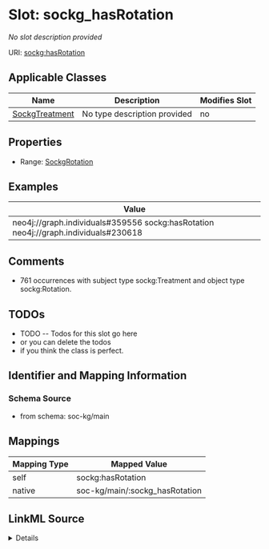 

# Slot: sockg_hasRotation


_No slot description provided_





URI: [sockg:hasRotation](http://www.semanticweb.org/sockg/ontologies/2024/0/soil-carbon-ontology/hasRotation)



<!-- no inheritance hierarchy -->





## Applicable Classes

| Name | Description | Modifies Slot |
| --- | --- | --- |
| [SockgTreatment](../classes/SockgTreatment.md) | No type description provided |  no  |







## Properties

* Range: [SockgRotation](../classes/SockgRotation.md)






## Examples

| Value |
| --- |
| neo4j://graph.individuals#359556 sockg:hasRotation neo4j://graph.individuals#230618 |

## Comments

* 761 occurrences with subject type sockg:Treatment and object type sockg:Rotation.

## TODOs

* TODO -- Todos for this slot go here
* or you can delete the todos
* if you think the class is perfect.

## Identifier and Mapping Information







### Schema Source


* from schema: soc-kg/main




## Mappings

| Mapping Type | Mapped Value |
| ---  | ---  |
| self | sockg:hasRotation |
| native | soc-kg/main/:sockg_hasRotation |




## LinkML Source

<details>
```yaml
name: sockg_hasRotation
description: No slot description provided
todos:
- TODO -- Todos for this slot go here
- or you can delete the todos
- if you think the class is perfect.
comments:
- 761 occurrences with subject type sockg:Treatment and object type sockg:Rotation.
examples:
- value: neo4j://graph.individuals#359556 sockg:hasRotation neo4j://graph.individuals#230618
from_schema: soc-kg/main
rank: 1000
slot_uri: sockg:hasRotation
alias: sockg_hasRotation
domain_of:
- sockg_Treatment
range: sockg_Rotation

```
</details>